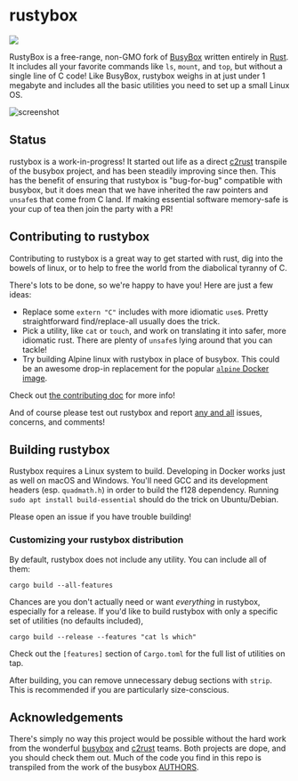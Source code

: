 # rustybox
[![](https://github.com/samuela/rustybox/workflows/Rust/badge.svg)](https://github.com/samuela/rustybox/actions)

RustyBox is a free-range, non-GMO fork of [BusyBox](https://busybox.net/) written entirely in [Rust](https://www.rust-lang.org/). It includes all your favorite commands like `ls`, `mount`, and `top`, but without a single line of C code! Like BusyBox, rustybox weighs in at just under 1 megabyte and includes all the basic utilities you need to set up a small Linux OS.

![screenshot](https://i.ibb.co/fnJG4K3/carbon-1.png)

## Status

rustybox is a work-in-progress! It started out life as a direct [c2rust](https://github.com/immunant/c2rust) transpile of the busybox project, and has been steadily improving since then. This has the benefit of ensuring that rustybox is "bug-for-bug" compatible with busybox, but it does mean that we have inherited the raw pointers and `unsafe`s that come from C land. If making essential software memory-safe is your cup of tea then join the party with a PR!

## Contributing to rustybox

Contributing to rustybox is a great way to get started with rust, dig into the bowels of linux, or to help to free the world from the diabolical tyranny of C.

There's lots to be done, so we're happy to have you! Here are just a few ideas:

- Replace some `extern "C"` includes with more idiomatic `use`s. Pretty straightforward find/replace-all usually does the trick.
- Pick a utility, like `cat` or `touch`, and work on translating it into safer, more idiomatic rust. There are plenty of `unsafe`s lying around that you can tackle!
- Try building Alpine linux with rustybox in place of busybox. This could be an awesome drop-in replacement for the popular [`alpine` Docker image](https://hub.docker.com/_/alpine).

Check out [the contributing doc](CONTRIBUTING.md) for more info!

And of course please test out rustybox and report [any and all](https://pointersgonewild.com/2019/11/02/they-might-never-tell-you-its-broken/) issues, concerns, and comments!

## Building rustybox

Rustybox requires a Linux system to build. Developing in Docker works just as well on macOS and Windows. You'll need GCC and its development headers (esp. `quadmath.h`) in order to build the f128 dependency. Running `sudo apt install build-essential` should do the trick on Ubuntu/Debian.

Please open an issue if you have trouble building!

### Customizing your rustybox distribution

By default, rustybox does not include any utility. You can include all of them:

```
cargo build --all-features
```

Chances are you don't actually need or want _everything_ in rustybox, especially for a release. If you'd like to build rustybox with only a specific set of utilities (no defaults included),

```
cargo build --release --features "cat ls which"
```

Check out the `[features]` section of `Cargo.toml` for the full list of utilities on tap.

After building, you can remove unnecessary debug sections with `strip`. This is recommended if you are particularly size-conscious.

## Acknowledgements

There's simply no way this project would be possible without the hard work from the wonderful [busybox](https://busybox.net/) and [c2rust](https://github.com/immunant/c2rust) teams. Both projects are dope, and you should check them out. Much of the code you find in this repo is transpiled from the work of the busybox [AUTHORS](https://github.com/mirror/busybox/blob/master/AUTHORS).
